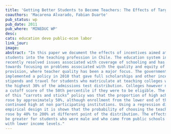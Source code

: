 ```yaml
---
title: 'Getting Better Students to Become Teachers: The Effects of Targeted Tuition Subsidies'
coauthors: 'Macarena Alvarado, Fabian Duarte'
pub_status: wp
pub_date: 2011
pub_where: 'MINEDUC WP'
desc:
cats: education devo public-econ labor
link_jour:
image:
abstract: "In this paper we document the effects of incentives aimed at shifting high achieving
students into the teaching profession in Chile. The education system in Chile has
recently resolved issues associated with coverage of schooling and has been transiting
towards focusing on problems associated with the quality and equity of education
provision, where teacher quality has been a major focus. The government of Chile
implemented a policy in 2010 that gave full scholarships and other incentives such as
stipends and travel for students who matriculate at teaching colleges with scores from
the highest 30% of the admissions test distribution. Colleges however needed to implement
a cutoff score of the 50th percentile if they were to be eligible. The results
of this ”carrots and sticks” policy was that the proportion of high achieving students
rose by approximately 50%, although enrollment from the lower end of the distribution
continued high at non participating institutions. Using a regression discontinuity
empirical design it is shown that the probability of choosing the teaching profession
rose by 40% to 200% at different point of the distribution. The effects were found to
be greater for students who were male and who came from public schools or families
with lower income levels."
---
```

